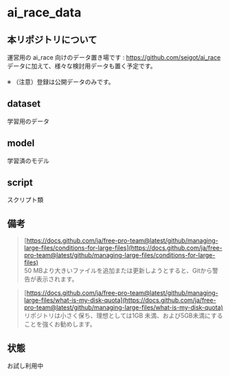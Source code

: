 # ai_race_data

## 本リポジトリについて
運営用の ai_race 向けのデータ置き場です : https://github.com/seigot/ai_race <br>
データに加えて、様々な検討用データも置く予定です。<br>
<br>
※ （注意）登録は公開データのみです。 <br>

## dataset
学習用のデータ

## model
学習済のモデル

## script
スクリプト類

## 備考
> [https://docs.github.com/ja/free-pro-team@latest/github/managing-large-files/conditions-for-large-files](https://docs.github.com/ja/free-pro-team@latest/github/managing-large-files/conditions-for-large-files) <br>
> 50 MBより大きいファイルを追加または更新しようとすると、Gitから警告が表示されます。<br>

> [https://docs.github.com/ja/free-pro-team@latest/github/managing-large-files/what-is-my-disk-quota](https://docs.github.com/ja/free-pro-team@latest/github/managing-large-files/what-is-my-disk-quota) <br>
> リポジトリは小さく保ち、理想としては1GB 未満、および5GB未満にすることを強くお勧めします。<br>

## 状態
お試し利用中
